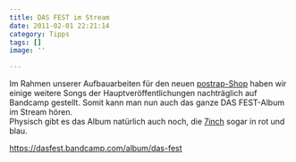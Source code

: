 ```yaml
---
title: DAS FEST im Stream
date: 2011-02-01 22:21:14
category: Tipps
tags: []
image: ''

---
```


Im Rahmen unserer Aufbauarbeiten für den neuen [postrap-Shop](http://www.postrap.de/shop) haben wir einige weitere Songs der Hauptveröffentlichungen nachträglich auf Bandcamp gestellt. Somit kann man nun auch das ganze DAS FEST-Album im Stream hören.  
Physisch gibt es das Album natürlich auch noch, die [7inch](http://www.postrap.de/shop/tontrager/das-fest-7/) sogar in rot und blau.  
  
https://dasfest.bandcamp.com/album/das-fest
